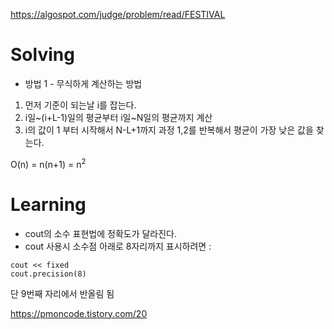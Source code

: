 https://algospot.com/judge/problem/read/FESTIVAL

# Solving

* 방법 1 - 무식하게 계산하는 방법
1. 먼저 기준이 되는날 i를 잡는다.
2. i일~(i+L-1)일의 평균부터 i일~N일의 평균까지 계산
3. i의 값이 1 부터 시작해서 N-L+1까지 과정 1,2를 반복해서 평균이 가장 낮은 값을 찾는다.

O(n) = n(n+1) = n<sup>2</sup>


# Learning

* cout의 소수 표현법에 정확도가 달라진다.
* cout 사용시 소수점 아래로 8자리까지 표시하려면 :   
```
cout << fixed 
cout.precision(8)
```
단 9번째 자리에서 반올림 됨

https://pmoncode.tistory.com/20

